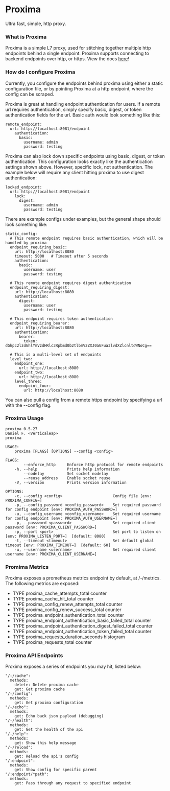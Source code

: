 # Proxima

Ultra fast, simple, http proxy.

### What is Proxima
Proxima is a simple L7 proxy, used for stitching together multiple http endpoints behind a single endpoint. Proxima supports connecting to backend endpoints over http, or https. View the docs [here](https://findelabs.github.io/proxima/installation.html)!

### How do I configure Proxima

Currently, you configure the endpoints behind proxima using either a static configuration file, or by pointing Proxima at a http endpoint, where the config can be scraped. 

Proxima is great at handling endpoint authentication for users. If a remote url requires authentication, simply specify basic, digest, or token authentication fields for the url. Basic auth would look something like this:
```
remote_endpoint:
  url: http://localhost:8081/endpoint
    authentication:
      basic:
        username: admin
        password: testing
```

Proxima can also lock down specific endpoints using basic, digest, or token authentication. This configuration looks exactly like the authentication settings shown above. However, specific lock, not authentication. The example below will require any client hitting proxima to use digest authentication:
```
locked_endpoint:
  url: http://localhost:8081/endpoint
    lock:
      digest:
        username: admin
        password: testing
```

There are example configs under examples, but the general shape should look something like:

```
static_config:
  # This remote endpoint requires basic authentication, which will be handled by proxima
  endpoint_requiring_basic:
    url: http://localhost:8080
    timeout: 5000   # Timeout after 5 seconds
    authentication:
      basic:
        username: user
        password: testing

  # This remote endpoint requires digest authentication
  endpoint_requiring_digest:
    url: http://localhost:8080
    authentication:
      digest:
        username: user
        password: testing

  # This endpoint requires token authentication
  endpoint_requiring_bearer:
    url: http://localhost:8080
    authentication:
      bearer:
        token: dGhpc2lzdGhlYmVzdHRlc3Rpbmd0b2tlbmV2ZXJ0aGFua3lvdXZlcnltdWNoCg==

  # This is a multi-level set of endpoints
  level_two:
    endpoint_one:
      url: http://localhost:8080
    endpoint_two:
      url: http://localhost:8080
    level_three:
      endpoint_four:
        url: http://localhost:8080
```

You can also pull a config from a remote https endpoint by specifying a url with the --config flag.

### Proxima Usage
```
proxima 0.5.27
Daniel F. <Verticaleap>
proxima

USAGE:
    proxima [FLAGS] [OPTIONS] --config <config>

FLAGS:
        --enforce_http     Enforce http protocol for remote endpoints
    -h, --help             Prints help information
        --nodelay          Set socket nodelay
        --reuse_address    Enable socket reuse
    -V, --version          Prints version information

OPTIONS:
    -c, --config <config>                      Config file [env: PROXIMA_CONFIG=]
    -p, --config_password <config_password>    Set required password for config endpoint [env: PROXIMA_AUTH_PASSWORD=]
    -u, --config_username <config_username>    Set required username for config endpoint [env: PROXIMA_AUTH_USERNAME=]
    -p, --password <password>                  Set required client password [env: PROXIMA_CLIENT_PASSWORD=]
    -p, --port <port>                          Set port to listen on [env: PROXIMA_LISTEN_PORT=]  [default: 8080]
    -t, --timeout <timeout>                    Set default global timeout [env: PROXIMA_TIMEOUT=]  [default: 60]
    -u, --username <username>                  Set required client username [env: PROXIMA_CLIENT_USERNAME=]
```

### Promima Metrics

Proxima exposes a prometheus metrics endpoint by default, at /-/metrics. The following metrics are exposed:

- TYPE proxima_cache_attempts_total counter  
- TYPE proxima_cache_hit_total counter  
- TYPE proxima_config_renew_attempts_total counter  
- TYPE proxima_config_renew_success_total counter  
- TYPE proxima_endpoint_authentication_total counter  
- TYPE proxima_endpoint_authentication_basic_failed_total counter  
- TYPE proxima_endpoint_authentication_digest_failed_total counter  
- TYPE proxima_endpoint_authentication_token_failed_total counter  
- TYPE proxima_requests_duration_seconds histogram  
- TYPE proxima_requests_total counter  


### Proxima API Endpoints

Proxima exposes a series of endpoints you may hit, listed below:
```
"/-/cache":
  methods:
    delete: Delete proxima cache
    get: Get proxima cache
"/-/config":
  methods:
    get: Get proxima configuration
"/-/echo":
  methods:
    get: Echo back json payload (debugging)
"/-/health":
  methods:
    get: Get the health of the api
"/-/help":
  methods:
    get: Show this help message
"/-/reload":
  methods:
    get: Reload the api's config
"/:endpoint":
  methods:
    get: Show config for specific parent
"/:endpoint/*path":
  methods:
    get: Pass through any request to specified endpoint

```
